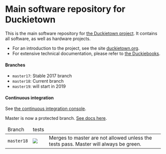 # Main software repository for Duckietown

This is the main software repository for [the Duckietown project][main]. It contains all software, as well as hardware projects.

- For an introduction to the project, see the site [duckietown.org][main].
- For extensive technical documentation, please refer to [the Duckiebooks][duckiebook].

[main]: http://duckietown.org/
[duckiebook]: http://docs.duckietown.org/


#### Branches

* `master17`: Stable 2017 branch
* `master18`: Current branch
* `master19`: will start in 2019

#### Continuous integration
 
See [the continuous integration console](https://circleci.com/gh/duckietown/Software/).

Master is now a protected branch. [See docs here](https://github.com/blog/2051-protected-branches-and-required-status-checks).


<table>
<thead>
    <tr><td>Branch</td><td>tests</td><td></td></tr>
</thead>
<tbody>
    <tr>
        <td> <code>master18</code> </td>
        <td>
            <a href="https://circleci.com/gh/duckietown/Software/tree/master18">
                <img src='https://circleci.com/gh/duckietown/Software/tree/master18.svg?style=shield'/></a>
        </td>
        <td>Merges to master are not allowed unless the tests pass. Master will always be green. </td>
    </tr>
</tbody>
</table>
